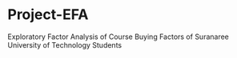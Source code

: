 # Project-EFA
Exploratory Factor Analysis of Course Buying Factors of Suranaree University of  Technology Students
